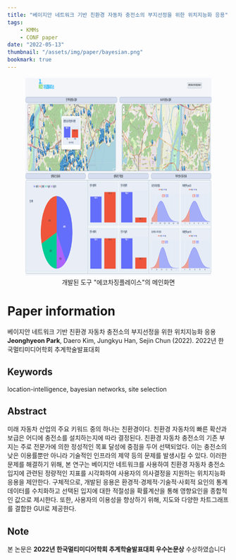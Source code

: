 ```yaml
---
title: "베이지안 네트워크 기반 친환경 자동차 충전소의 부지선정을 위한 위치지능화 응용"
tags:
    - KMMs
    - CONF paper
date: "2022-05-13"
thumbnail: "/assets/img/paper/bayesian.png"
bookmark: true
---
```


<figure> 
    <img src="/assets/img/paper/bayesian.png" alt="bayesian" style="width:720px; height:451px;">
    <figcaption align='center'>개발된 도구 "에코차징플레이스"의 메인화면</figcaption>
</figure>


# Paper information
베이지안 네트워크 기반 친환경 자동차 충전소의 부지선정을 위한 위치지능화 응용
**Jeonghyeon Park**, Daero Kim, Jungkyu Han, Sejin Chun (2022). 2022년 한국멀티미디어학회 추계학술발표대회


## Keywords
location-intelligence, bayesian networks, site selection

## Abstract
미래 자동차 산업의 주요 키워드 중의 하나는 친환경이다. 친환경 자동차의 빠른 확산과 보급은 어디에 충전소를 설치하는지에 따라 결정된다. 친환경 자동차 충전소의 기존 부지는 주로 전문가에 의한 정성적인 목표 달성에 중점을 두어 선택되었다. 이는 충전소의 낮은 이용률뿐만 아니라 기술적인 인프라의 제약 등의 문제를 발생시킬 수 있다. 이러한 문제를 해결하기 위해, 본 연구는 베이지안 네트워크를 사용하여 친환경 자동차 충전소 입지에 관련된 정량적인 지표를 시각화하여 사용자의 의사결정을 지원하는 위치지능화 응용을 제안한다. 구체적으로, 개발된 응용은 환경적⋅경제적⋅기술적⋅사회적 요인의 통계 데이터를 수치화하고 선택된 입지에 대한 적절성을 확률계산을 통해 영향요인을 종합적인 값으로 제시한다. 또한, 사용자의 이용성을 향상하기 위해, 지도와 다양한 차트그래프를 결합한 GUI로 제공한다.

## Note

<div class="alert alert-primary" role="alert">
    본 논문은 <strong>2022년 한국멀티미디어학회 추계학술발표대회 우수논문상</strong> 수상하였습니다
</div>